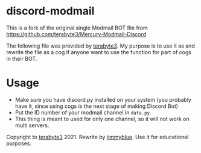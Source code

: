 # discord-modmail
This is a fork of the original single Modmail BOT file from https://github.com/terabyte3/Mercury-Modmail-Discord

The following file was provided by [terabyte3](https://github.com/terabyte3). My purpose is to use it as and rewrite the file as a cog if anyone want to use the function for part of cogs in their BOT.

# Usage
- Make sure you have discord.py installed on your system (you probably have it, since using cogs is the next stage of making Discord Bot)
- Put the ID number of your modmail channel in ``data.py``.
- This thing is meant to used for only one channel, so it will not work on multi servers.

Copyright to [terabyte3](https://github.com/terabyte3) 2021.
Rewrite by [jimmyblue](https://github.com/jmmy-blue). Use it for educational purposes.

